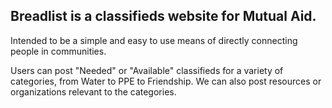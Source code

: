 ## Breadlist is a classifieds website for Mutual Aid.

Intended to be a simple and easy to use means of directly connecting people in communities.

Users can post "Needed" or "Available" classifieds for a variety of categories, from Water to PPE to Friendship. We can also post resources or organizations relevant to the categories.
